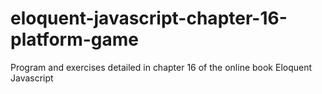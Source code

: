 # eloquent-javascript-chapter-16-platform-game
Program and exercises detailed in chapter 16 of the online book Eloquent Javascript
